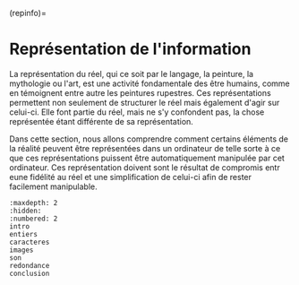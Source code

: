 (repinfo)=
# Représentation de l'information

La représentation du réel, qui ce soit par le langage, la peinture, la mythologie ou l'art, est une activité
fondamentale des être humains, comme en témoignent entre autre les peintures rupestres. Ces représentations
permettent non seulement de structurer le réel mais également d'agir sur celui-ci. Elle font partie du réel, mais
ne s'y confondent pas, la chose représentée étant différente de sa représentation. 


Dans cette section, nous allons comprendre comment certains éléments de la réalité peuvent être représentées dans
un ordinateur de telle sorte à ce que ces représentations puissent être automatiquement manipulée par cet ordinateur.
Ces représentation doivent sont le résultat de compromis entr eune fidélité au réel et une simplification de celui-ci
afin de rester facilement manipulable.


```{toctree}
:maxdepth: 2
:hidden:
:numbered: 2
intro
entiers
caracteres
images
son
redondance
conclusion
```
